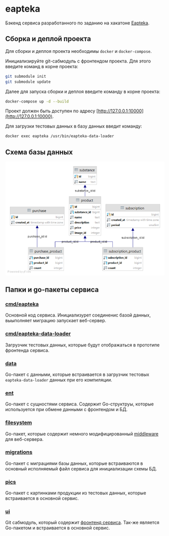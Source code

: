 # eapteka

Бэкенд сервиса разработанного по заданию на хакатоне [Eapteka](https://eaptekahack.ru).

## Сборка и деплой проекта

Для сборки и деплоя проекта необходимы `docker` и `docker-compose`.

Инициализируйте git-сабмодуль с фронтендом проекта. Для этого введите команд 
в корне проекта:
```bash
git submodule init
git submodule update
```

Далее для запуска сборки и деплоя введите команду в корне проекта:
```bash
docker-compose up -d --build 
```

Проект должен быть доступен по адресу [http://127.0.0.1:10000](http://127.0.0.1:10000).

Для загрузки тестовых данных в базу данных введит команду:
```bash
docker exec eapteka /usr/bin/eapteka-data-loader
```

## Схема базы данных

![Схема базы данных](https://github.com/dimuls/eapteka/blob/master/db-scheme.png)

## Папки и go-пакеты сервиса

### [cmd/eapteka](https://github.com/dimuls/eapteka/tree/master/cmd/eapteka)

Основной код сервиса. Инициализурет соединенис базой данных, выыполняет миграцию
запускает веб-сервер.

### [cmd/eapteka-data-loader](https://github.com/dimuls/eapteka/tree/master/cmd/eapteka-data-loader)

Загрузчик тестовых данных, которые будут отображаться в прототипе фронтенда
сервиса.

### [data](https://github.com/dimuls/eapteka/tree/master/data)

Go-пакет с данными, которые встраивается в загрузчик тестовых `eapteka-data-loader`
данных при его компиляции.

### [ent](https://github.com/dimuls/eapteka/tree/master/ent)

Go-пакет с сущностями сервиса. Содержит Go-структруы, которые используется при
обмене данными с фронтендом и БД.

### [filesystem](https://github.com/dimuls/eapteka/tree/master/filesystem)

Go-пакет, которые содержит немного модифицированный [middleware](https://github.com/gofiber/fiber/tree/master/middleware/filesystem)
для веб-сервера.

### [migrations](https://github.com/dimuls/eapteka/tree/master/migrations)

Go-пакет с миграциями базы данных, которые встраиваются в основный исполняемый 
файл сервиса для инициализации схемы БД.

### [pics](https://github.com/dimuls/eapteka/tree/master/pics)

Go-пакет с картинками продукции из тестовых данных, которые встраивается в
основной сервис.

### [ui](https://github.com/dimuls/eapteka/tree/master/ui)

Git сабмодуль, который содержит [фронтенд сервиса](https://github.com/JI0PATA/eapteka).
Так-же является Go-пакетом и встраивается в основной сервис.